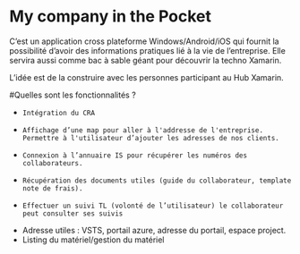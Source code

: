 # My company in the Pocket

C’est un application cross plateforme Windows/Android/iOS qui fournit la possibilité d’avoir des informations pratiques lié à la vie de l’entreprise. Elle servira aussi comme bac à sable géant pour découvrir la techno Xamarin. 

L’idée est de la construire avec les personnes participant au Hub Xamarin. 	 

#Quelles sont les fonctionnalités ?	 
-	  Intégration du CRA
-	  Affichage d’une map pour aller à l'addresse de l'entreprise. Permettre à l'utilisateur d’ajouter les adresses de nos clients.
-	  Connexion à l’annuaire IS pour récupérer les numéros des collaborateurs. 
-	  Récupération des documents utiles (guide du collaborateur, template note de frais).
-	  Effectuer un suivi TL (volonté de l’utilisateur) le collaborateur peut consulter ses suivis 
- 	Adresse utiles : VSTS, portail azure, adresse du portail, espace project. 
- 	Listing du matériel/gestion du matériel
